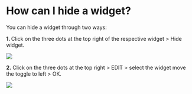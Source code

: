 # How can I hide a widget?

<p class="no-margin">You can hide a widget through two ways:</p>
<p class="no-margin"></p>
<p class="no-margin"><b>1. </b> Click on the three dots at the top right of the respective widget &gt; Hide widget.</p>
<p class="no-margin"></p>
<div class="intercom-container"><img src="/assets/img/teams-pro/image_195.png"></div><p class="no-margin"><b>2.</b> Click on the three dots at the top right &gt; EDIT &gt; select the widget move the toggle to left &gt; OK.</p>
<p class="no-margin"></p>
<div class="intercom-container"><img src="/assets/img/teams-pro/image_196.png"></div>


<Intercom />
<Clarity />
<GoogleAnalytics />
